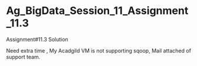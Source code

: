 # Ag_BigData_Session_11_Assignment_11.3
Assignment#11.3 Solution


Need extra time , My Acadgild VM is not supporting sqoop, Mail attached of support team.
